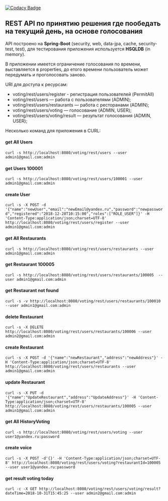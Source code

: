 [![Codacy Badge](https://api.codacy.com/project/badge/Grade/33debddccd5242c49ceaf51c86d71467)](https://www.codacy.com/app/YorikUh/voting?utm_source=github.com&amp;utm_medium=referral&amp;utm_content=uhanovyuriy/voting&amp;utm_campaign=Badge_Grade)

## REST API по принятию решения где пообедать на текущий день, на основе голосования

API  построено на  **Spring-Boot** (security, web, data-jpa, cache, security-test, test), для тестирования приложения используется **HSQLDB** (in memory). 

В приложении имеется ограничение голосования по времени, выставляется в properties, 
до етого времени пользователь может передумать и проголосовать заново.

URI для доступа к ресурсам:

 - voting/rest/users/register - регистрация пользователей (PermitAll)
 - voting/rest/users — работа с пользователями (ADMIN);
 - voting/rest/users/restaurants — работа с ресторанами (ADMIN);
 - voting/rest/users/voting — голосование (ADMIN, USER);
 - voting/rest/users/voting/result — результат голосования (ADMIN, USER);


Несколько команд для приложения в CURL:

#### get All Users
`curl -s http://localhost:8080/voting/rest/users --user admin1@gmail.com:admin`

#### get Users 100001
`curl -s http://localhost:8080/voting/rest/users/100001 --user admin1@gmail.com:admin`

#### create User
`curl -s -X POST -d '{"name":"newUser","email":"newEmail@yandex.ru","password":"newpassword","registered":"2018-12-28T10:15:00","roles":["ROLE_USER"]}' -H 'Content-Type:application/json;charset=UTF-8' http://localhost:8080/voting/rest/users/register --user admin1@gmail.com:admin`

#### get All Restaurants
`curl -s http://localhost:8080/voting/rest/users/restaurants --user admin1@gmail.com:admin`

#### get Restaurant 100005
`curl -s http://localhost:8080/voting/rest/users/restaurants/100005  --user admin1@gmail.com:admin`

#### get Restaurant not found
`curl -s -v http://localhost:8080/voting/rest/users/restaurants/100010 --user admin1@gmail.com:admin`

#### delete Restaurant
`curl -s -X DELETE http://localhost:8080/voting/rest/users/restaurants/100006 --user admin2@gmail.com:admin`

#### create Restaurant
`curl -s -X POST -d '{"name":"newRestaurant","address":"newAddress"}' -H 'Content-Type:application/json;charset=UTF-8' http://localhost:8080/voting/rest/users/restaurants --user admin1@gmail.com:admin`

#### update Restaurant
`curl -s -X PUT -d '{"name":"UpdateRestaurant","address":"UpdateAddress"}' -H 'Content-Type:application/json;charset=UTF-8' http://localhost:8080/voting/rest/users/restaurants/100005 --user admin1@gmail.com:admin`

#### get All HistoryVoting
`curl -s http://localhost:8080/voting/rest/users/voting --user user1@yandex.ru:password`

#### create voice
`curl -s -X POST -d'{}' -H 'Content-Type:application/json;charset=UTF-8' http://localhost:8080/voting/rest/users/voting?restaurantId=100005 --user user1@yandex.ru:password`

#### get result voting today
`curl -c -X GET http://localhost:8080/voting/rest/users/voting/result?dateTime=2018-10-31T15:45:25 --user admin2@gmail.com:admin`
